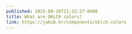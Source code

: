 ```yaml
---
published: 2025-08-26T11:32:27-0400
title: What are OKLCH colors?
link: https://jakub.kr/components/oklch-colors
---
```

